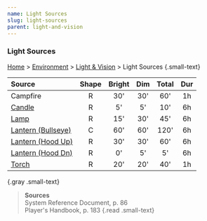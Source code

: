 ```yaml
---
name: Light Sources
slug: light-sources
parent: light-and-vision
---
```

### Light Sources
[Home](dm-operations-center) > [Environment](environment-menu) > [Light & Vision](light-and-vision) > Light Sources {.small-text}

| Source                                       | Shape   | Bright   | Dim   | Total   | Dur   |
| :------------------------------------------- | :-----: | :------: | :---: | :-----: | :---: |
| Campfire                                     |    R    |   30'    |  30'  |   60'   |  1h   |
| [Candle](/item/candle)                       |    R    |    5'    |  5'   |   10'   |  6h   |
| [Lamp](/item/lamp)                           |    R    |   15'    |  30'  |   45'   |  6h   |
| [Lantern (Bullseye)](/item/bullseye-lantern) |    C    |   60'    |  60'  |  120'   |  6h   |
| [Lantern (Hood Up)](/item/hooded-lantern)    |    R    |   30'    |  30'  |   60'   |  6h   |
| [Lantern (Hood Dn)](/item/hooded-lantern)    |    R    |    0'    |  5'   |   5'    |  6h   |
| [Torch](/item/torch)                         |    R    |   20'    |  20'  |   40'   |  1h   |
{.gray .small-text}

> **Sources** <br/>
> System Reference Document, p. 86<br/>
> Player's Handbook, p. 183
{.read .small-text}

